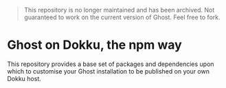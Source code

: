 > This repository is no longer maintained and has been archived. Not guaranteed to work on the current version of Ghost. Feel free to fork.

# Ghost on Dokku, the npm way

This repository provides a base set of packages and dependencies upon which to customise your Ghost installation to be published on your own Dokku host. 
